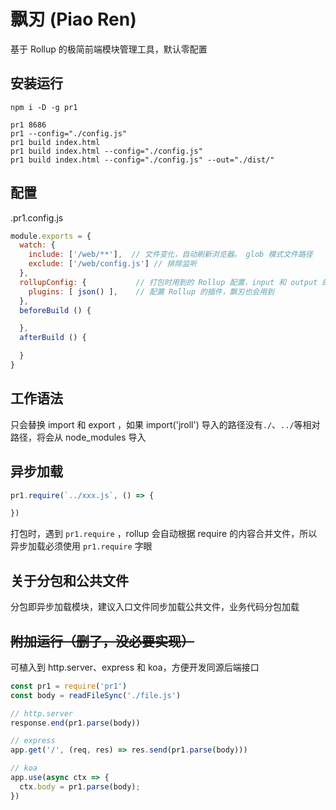 # 飘刃 (Piao Ren)

基于 Rollup 的极简前端模块管理工具，默认零配置

## 安装运行

```
npm i -D -g pr1
```

```
pr1 8686
pr1 --config="./config.js"
pr1 build index.html
pr1 build index.html --config="./config.js"
pr1 build index.html --config="./config.js" --out="./dist/"
```

## 配置

.pr1.config.js

```js
module.exports = {
  watch: {
    include: ['/web/**'],  // 文件变化，自动刷新浏览器。 glob 模式文件路径
    exclude: ['/web/config.js'] // 排除监听
  },
  rollupConfig: {           // 打包时用到的 Rollup 配置，input 和 output 的 file 选项是无效的
    plugins: [ json() ],    // 配置 Rollup 的插件，飘刃也会用到
  },
  beforeBuild () {

  },
  afterBuild () {

  }
}
```

## 工作语法

只会替换 import 和 export ，如果 import('jroll') 导入的路径没有`./`、`../`等相对路径，将会从 node_modules 导入

## 异步加载

```js
pr1.require(`../xxx.js`, () => {

})
```

打包时，遇到 `pr1.require` ，rollup 会自动根据 require 的内容合并文件，所以异步加载必须使用 `pr1.require` 字眼

## 关于分包和公共文件

分包即异步加载模块，建议入口文件同步加载公共文件，业务代码分包加载

## ~~附加运行（删了，没必要实现）~~

可植入到 http.server、express 和 koa，方便开发同源后端接口

```js
const pr1 = require('pr1')
const body = readFileSync('./file.js')

// http.server
response.end(pr1.parse(body))

// express
app.get('/', (req, res) => res.send(pr1.parse(body)))

// koa
app.use(async ctx => {
  ctx.body = pr1.parse(body);
})
```
